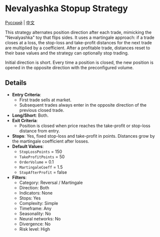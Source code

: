 # Nevalyashka Stopup Strategy
[Русский](README_ru.md) | [中文](README_cn.md)

This strategy alternates position direction after each trade, mimicking the "Nevalyashka" toy that flips sides. It uses a martingale approach: if a trade closes at a loss, the stop-loss and take-profit distances for the next trade are multiplied by a coefficient. After a profitable trade, distances reset to their base values and the strategy can optionally stop trading.

Initial direction is short. Every time a position is closed, the new position is opened in the opposite direction with the preconfigured volume.

## Details

- **Entry Criteria**:
  - First trade sells at market.
  - Subsequent trades always enter in the opposite direction of the previous closed trade.
- **Long/Short**: Both.
- **Exit Criteria**:
  - Position is closed when price reaches the take-profit or stop-loss distance from entry.
- **Stops**: Yes, fixed stop-loss and take-profit in points. Distances grow by the martingale coefficient after losses.
- **Default Values**:
  - `StopLossPoints` = 150
  - `TakeProfitPoints` = 50
  - `OrderVolume` = 0.1
  - `MartingaleCoeff` = 1.5
  - `StopAfterProfit` = false
- **Filters**:
  - Category: Reversal / Martingale
  - Direction: Both
  - Indicators: None
  - Stops: Yes
  - Complexity: Simple
  - Timeframe: Any
  - Seasonality: No
  - Neural networks: No
  - Divergence: No
  - Risk level: High
